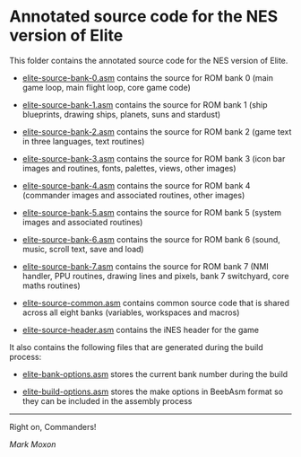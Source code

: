 # Annotated source code for the NES version of Elite

This folder contains the annotated source code for the NES version of Elite.

* [elite-source-bank-0.asm](elite-source-bank-0.asm) contains the source for ROM bank 0 (main game loop, main flight loop, core game code)

* [elite-source-bank-1.asm](elite-source-bank-1.asm) contains the source for ROM bank 1 (ship blueprints, drawing ships, planets, suns and stardust)

* [elite-source-bank-2.asm](elite-source-bank-2.asm) contains the source for ROM bank 2 (game text in three languages, text routines)

* [elite-source-bank-3.asm](elite-source-bank-3.asm) contains the source for ROM bank 3 (icon bar images and routines, fonts, palettes, views, other images)

* [elite-source-bank-4.asm](elite-source-bank-4.asm) contains the source for ROM bank 4 (commander images and associated routines, other images)

* [elite-source-bank-5.asm](elite-source-bank-5.asm) contains the source for ROM bank 5 (system images and associated routines)

* [elite-source-bank-6.asm](elite-source-bank-6.asm) contains the source for ROM bank 6 (sound, music, scroll text, save and load)

* [elite-source-bank-7.asm](elite-source-bank-7.asm) contains the source for ROM bank 7 (NMI handler, PPU routines, drawing lines and pixels, bank 7 switchyard, core maths routines)

* [elite-source-common.asm](elite-source-common.asm) contains common source code that is shared across all eight banks (variables, workspaces and macros)

* [elite-source-header.asm](elite-source-header.asm) contains the iNES header for the game

It also contains the following files that are generated during the build process:

* [elite-bank-options.asm](elite-bank-options.asm) stores the current bank number during the build

* [elite-build-options.asm](elite-build-options.asm) stores the make options in BeebAsm format so they can be included in the assembly process

---

Right on, Commanders!

_Mark Moxon_